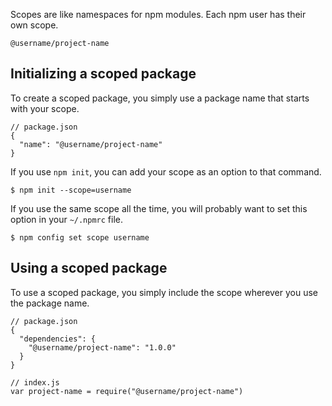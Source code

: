 <!--
title: 13 - Working with scoped packages
featured: true
-->

Scopes are like namespaces for npm modules. Each npm user has their own scope.

```
@username/project-name
```

## Initializing a scoped package

To create a scoped package, you simply use a package name that starts with your scope.

```
// package.json
{
  "name": "@username/project-name"
}
```

If you use `npm init`, you can add your scope as an option to that command.

```
$ npm init --scope=username
```

If you use the same scope all the time, you will probably want to set this option in your `~/.npmrc` file.

```
$ npm config set scope username
```

## Using a scoped package

To use a scoped package, you simply include the scope wherever you use the package name.

```
// package.json
{
  "dependencies": {
    "@username/project-name": "1.0.0"
  }
}
```

```
// index.js
var project-name = require("@username/project-name")
```
